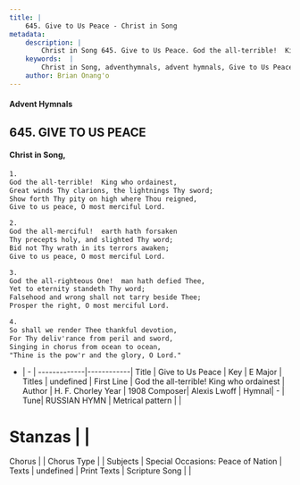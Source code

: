 ```yaml
---
title: |
    645. Give to Us Peace - Christ in Song
metadata:
    description: |
        Christ in Song 645. Give to Us Peace. God the all-terrible!  King who ordainest, Great winds Thy clarions, the lightnings Thy sword; Show forth Thy pity on high where Thou reigned, Give to us peace, O most merciful Lord.
    keywords:  |
        Christ in Song, adventhymnals, advent hymnals, Give to Us Peace, God the all-terrible!  King who ordainest. 
    author: Brian Onang'o
---
```


#### Advent Hymnals
## 645. GIVE TO US PEACE
####  Christ in Song,

```txt
1.
God the all-terrible!  King who ordainest,
Great winds Thy clarions, the lightnings Thy sword;
Show forth Thy pity on high where Thou reigned,
Give to us peace, O most merciful Lord.

2.
God the all-merciful!  earth hath forsaken
Thy precepts holy, and slighted Thy word;
Bid not Thy wrath in its terrors awaken;
Give to us peace, O most merciful Lord.

3.
God the all-righteous One!  man hath defied Thee,
Yet to eternity standeth Thy word;
Falsehood and wrong shall not tarry beside Thee;
Prosper the right, O most merciful Lord.

4.
So shall we render Thee thankful devotion,
For Thy deliv'rance from peril and sword,
Singing in chorus from ocean to ocean,
"Thine is the pow'r and the glory, O Lord."

```

- |   -  |
-------------|------------|
Title | Give to Us Peace |
Key | E Major |
Titles | undefined |
First Line | God the all-terrible!  King who ordainest |
Author | H. F. Chorley
Year | 1908
Composer| Alexis Lwoff |
Hymnal|  - |
Tune| RUSSIAN HYMN |
Metrical pattern | |
# Stanzas |  |
Chorus |  |
Chorus Type |  |
Subjects | Special Occasions: Peace of Nation |
Texts | undefined |
Print Texts | 
Scripture Song |  |
    
